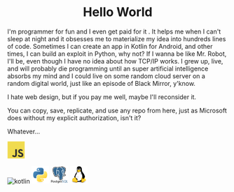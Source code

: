 <h1 align="center">Hello World</h1>
<p>I'm programmer for fun and I even get paid for it . It helps me when I can't sleep at night and it obsesses me to materialize my idea into hundreds lines of code. Sometimes I can create an app in Kotlin for Android, and other times, I can build an exploit in Python, why not? If I wanna be like Mr. Robot, I'll be, even though I have no idea about how TCP/IP works. I grew up, live, and will probably die programming until an super artificial intelligence absorbs my mind and I could live on some random cloud server on a random digital world, just like an episode of Black Mirror, y'know.</p>

<p>I hate web design, but if you pay me well, maybe I'll reconsider it. </p>

<p>You can copy, save, replicate, and use any repo from here, just as Microsoft does without my explicit authorization, isn't it?</p>
<p>Whatever...</p>

<p align:center>
    <img src="https://raw.githubusercontent.com/devicons/devicon/master/icons/javascript/javascript-original.svg" alt="javascript" width="40" height="40"/>
</p>
<p align:center>
    <img src="https://www.vectorlogo.zone/logos/kotlinlang/kotlinlang-icon.svg" alt="kotlin" width="40" height="40"/> 
    <img src="https://raw.githubusercontent.com/devicons/devicon/master/icons/python/python-original.svg" alt="python" width="40" height="40"/> 
<img src="https://raw.githubusercontent.com/devicons/devicon/master/icons/postgresql/postgresql-original-wordmark.svg" alt="postgresql" width="40" height="40"/>
<img src="https://raw.githubusercontent.com/devicons/devicon/master/icons/linux/linux-original.svg" alt="linux" width="40" height="40"/>

</p>
